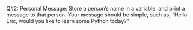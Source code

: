 Q#2:	Personal Message: Store a person’s name in a variable, and print a message to that person. Your message should be simple, such as, “Hello Eric, would you like to learn some Python today?”
